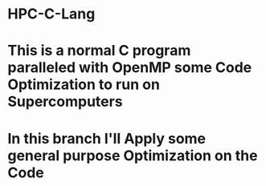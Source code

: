 # HPC-C-Lang
# This is a normal C program paralleled with OpenMP some Code Optimization to run on Supercomputers 
# In this branch I'll Apply some general purpose Optimization on the Code
